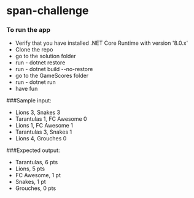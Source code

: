 # span-challenge
### To run the app
- Verify that you have installed .NET Core Runtime with version '8.0.x'
- Clone the repo 
- go to the solution folder
- run - dotnet restore
- run - dotnet build --no-restore
- go to the GameScores folder 
- run - dotnet run
- have fun

###Sample input:
- Lions 3, Snakes 3
- Tarantulas 1, FC Awesome 0
- Lions 1, FC Awesome 1
- Tarantulas 3, Snakes 1
- Lions 4, Grouches 0

###Expected output:
- Tarantulas, 6 pts
- Lions, 5 pts
- FC Awesome, 1 pt
- Snakes, 1 pt
- Grouches, 0 pts